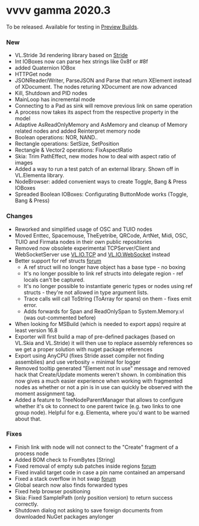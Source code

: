 # vvvv gamma 2020.3
To be released. Available for testing in [Preview Builds](https://visualprogramming.net/#Download).

### New
* VL.Stride 3d rendering library based on [Stride](http://stride3d.net)
* Int IOBoxes now can parse hex strings like 0x8f or #8f
* added Quaternion IOBox
* HTTPGet node
* JSONReader/Writer, ParseJSON and Parse that return XElement instead of XDocument. The nodes returing XDocument are now advanced
* Kill, Shutdown and PID nodes
* MainLoop has incremental mode
* Connecting to a Pad as sink will remove previous link on same operation
* A process now takes its aspect from the respective property in the model
* Adaptive AsReadOnlyMemory and AsMemory and cleanup of Memory related nodes and added Reinterpret memory node
* Boolean operations: NOR, NAND..
* Rectangle operations: SetSize, SetPosition
* Rectangle & Vector2 operations: FixAspectRatio
* Skia: Trim PathEffect, new modes how to deal with aspect ratio of images
* Added a way to run a test patch of an external library. Shown off in VL.Elementa library.
* NodeBrowser: added convenient ways to create Toggle, Bang & Press IOBoxes
* Spreaded Boolean IOBoxes: Configurating ButtonMode works (Toggle, Bang & Press)

### Changes
* Reworked and simplified usage of OSC and TUIO nodes
* Moved Enttec, Spacemouse, TheEyetribe, QRCode, ArtNet, Midi, OSC, TUIO and Firmata nodes in their own public repositories
* Removed now obsolete experimental TCPServer/Client and WebSocketServer use [VL.IO.TCP](https://www.nuget.org/packages/VL.IO.TCP) and [VL.IO.WebSocket](https://www.nuget.org/packages/VL.IO.WebSocket) instead
* Better support for ref structs [forum](https://discourse.vvvv.org/t/readonlyspan-error/18120/2)
  * A ref struct will no longer have object has a base type - no boxing
  * It's no longer possible to link ref structs into delegate region - ref locals can't be captured.
  * It's no longer possible to instantiate generic types or nodes using ref structs - they're not allowed in type argument lists.
  * Trace calls will call ToString (ToArray for spans) on them - fixes emit error.
  * Adds forwards for Span and ReadOnlySpan to System.Memory.vl (was out-commented before)
* When looking for MSBuild (which is needed to export apps) require at least version 16.8
* Exporter will first build a map of pre-defined packages (based on VL.Skia and VL.Stride) it will then use to replace assembly references so we get a proper solution with nuget package references
* Export using AnyCPU (fixes Stride asset compiler not finding assemblies) and use verbosity = minimal for logger
* Removed tooltip generated "Element not in use" message and removed hack that Create/Update moments weren't shown. In combination this now gives a much easier experience when working with fragmented nodes as whether or not a pin is in use can quickly be observed with the moment assignment tag.
* Added a feature to TreeNodeParentManager that allows to configure whether it's ok to connect to one parent twice (e.g. two links to one group node). Helpful for e.g. Elementa, where you'd want to be warned about that.

### Fixes
* Finish link with node will not connect to the "Create" fragment of a process node
* Added BOM check to FromBytes [String] 
* Fixed removal of empty sub patches inside regions [forum](https://discourse.vvvv.org/t/try-in-foreach-reactive/19075)
* Fixed invalid target code in case a pin name contained an ampersand
* Fixed a stack overflow in hot swap [forum](https://discourse.vvvv.org/t/2020-2-0-silent-crashes-when-editing-a-patch/19098)
* Global search now also finds forwarded types
* Fixed help browser positioning 
* Skia: Fixed SamplePath (only position version) to return success correctly.
* Shutdown dialog not asking to save foreign documents from downloaded NuGet packages anylonger
